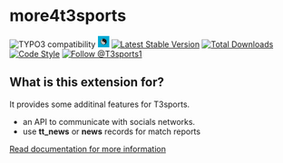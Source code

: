 more4t3sports
=============

![TYPO3 compatibility](https://img.shields.io/badge/TYPO3-7.6%20%7C%208.7%20%7C%209.5%20%7C%2010.4%20%7C%2011.5-blue?maxAge=3600&style=flat-square&logo=typo3)
<a href="https://github.com/digedag/more4t3sports"><img src="ext_icon.svg" width="20"></a>
[![Latest Stable Version](https://img.shields.io/packagist/v/digedag/more4t3sports.svg?maxAge=3600)](https://packagist.org/packages/digedag/more4t3sports)
[![Total Downloads](https://img.shields.io/packagist/dt/digedag/more4t3sports.svg?maxAge=3600)](https://packagist.org/packages/digedag/more4t3sports)
[![Code Style](https://github.com/digedag/more4t3sports/actions/workflows/php.yaml/badge.svg)](https://github.com/digedag/more4t3sports/actions/workflows/php.yaml)
<a href="https://twitter.com/intent/follow?screen_name=T3sports1">
  <img src="https://img.shields.io/twitter/follow/T3sports1.svg?label=Follow%20@T3sports1" alt="Follow @T3sports1" />
</a>


What is this extension for?
---------------------------
It provides some additinal features for T3sports.
- an API to communicate with socials networks.
- use **tt_news** or **news** records for match reports

[Read documentation for more information](Documentation/README.md)
